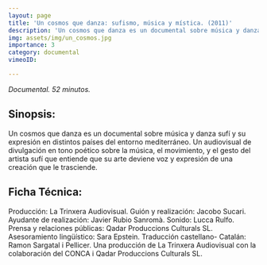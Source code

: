 ```yaml
---
layout: page
title: 'Un cosmos que danza: sufismo, música y mística. (2011)'
description: 'Un cosmos que danza es un documental sobre música y danza sufí y su expresión en distintos países del entorno mediterráneo. Un audiovisual de divulgación en tono poético sobre la música, el movimiento, y  el gesto del artista sufí que entiende que su arte deviene voz  y expresión de una creación que le trasciende'
img: assets/img/un_cosmos.jpg
importance: 3
category: documental
vimeoID: 

---
```

*Documental. 52 minutos.*

## Sinopsis: 

Un cosmos que danza es un documental sobre música y danza sufí y su expresión en distintos países del entorno mediterráneo. Un audiovisual de divulgación en tono poético sobre la música, el movimiento, y  el gesto del artista sufí que entiende que su arte deviene voz  y expresión de una creación que le trasciende.

## Ficha Técnica:

Producción: La Trinxera Audiovisual. Guión y realización: Jacobo Sucari. Ayudante de realización: Javier Rubio Sanromà. Sonido: Lucca Rulfo. Prensa y relaciones públicas: Qadar Produccions Culturals SL. Asesoramiento lingüístico: Sara Epstein. Traducción castellano- Catalán: Ramon Sargatal i Pellicer. Una producción de La Trinxera Audiovisual con la colaboración del CONCA i Qadar Produccions Culturals SL.